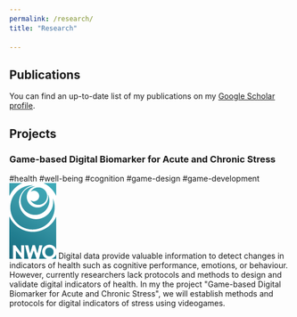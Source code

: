 ```yaml
---
permalink: /research/
title: "Research"

---
```


<h2>Publications</h2>

You can find an up-to-date list of my publications on my  <a href="https://scholar.google.com/citations?user=TyAT5MUAAAAJ&hl=en" target="_blank">Google Scholar profile</a>.

<h2>Projects</h2>

<h3>Game-based Digital Biomarker for Acute and Chronic Stress</h3>
#health #well-being #cognition #game-design #game-development

<img src="/assets/images/NWO-logo-huisstijlsite.png" alt="Logo Nederlandse Organisatie voor Wetenschappelijk Onderzoek (NWO)">
Digital data provide valuable information to detect changes in indicators of health such as cognitive performance, emotions, or behaviour. However, currently researchers lack protocols and methods to design and validate digital indicators of health. In my the project "Game-based Digital Biomarker for Acute and Chronic Stress", we will establish methods and protocols for digital indicators of stress using videogames.


